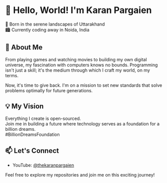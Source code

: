 # 👋 Hello, World! I'm Karan Pargaien

🌄 Born in the serene landscapes of Uttarakhand  
🏙️ Currently coding away in Noida, India  

## 🚀 About Me

From playing games and watching movies to building my own digital universe, my fascination with computers knows no bounds. Programming isn't just a skill; it's the medium through which I craft my world, on my terms.

Now, it's time to give back. I'm on a mission to set new standards that solve problems optimally for future generations.

## 💡 My Vision

Everything I create is open-sourced.  
Join me in building a future where technology serves as a foundation for a billion dreams.  
#BillionDreamsFoundation

## 📫 Let's Connect

- YouTube: [@thekaranpargaien](https://www.youtube.com/@thekaranpargaien)

Feel free to explore my repositories and join me on this exciting journey!
